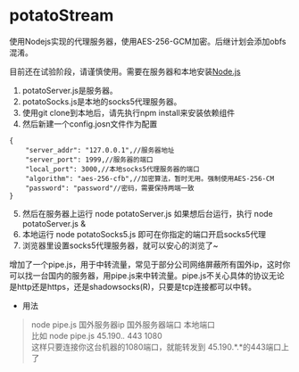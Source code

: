 # potatoStream
使用Nodejs实现的代理服务器，使用AES-256-GCM加密。后继计划会添加obfs混淆。

目前还在试验阶段，请谨慎使用。需要在服务器和本地安装[Node.js](https://nodejs.org/)


1. potatoServer.js是服务器。
2. potatoSocks.js是本地的socks5代理服务器。
3. 使用git clone到本地后，请先执行npm install来安装依赖组件
4. 然后新建一个config.josn文件作为配置

```
{
    "server_addr": "127.0.0.1",//服务器地址
    "server_port": 1999,//服务器的端口
    "local_port": 3000,//本地socks5代理服务器的端口
    "algorithm": "aes-256-cfb",//加密算法，暂时无用。强制使用AES-256-CM
    "password": "password"//密码，需要保持两端一致
}
```
5. 然后在服务器上运行 node potatoServer.js 如果想后台运行，执行 node potatoServer.js &
6. 本地运行 node potatoSocks5.js 即可在你指定的端口开启socks5代理
7. 浏览器里设置socks5代理服务器，就可以安心的浏览了~

增加了一个pipe.js，用于中转流量，常见于部分公司网络屏蔽所有国外ip，这时你可以找一台国内的服务器，用pipe.js来中转流量。pipe.js不关心具体的协议无论是http还是https，还是shadowsocks(R)，只要是tcp连接都可以中转。
- 用法

 > node pipe.js 国外服务器ip 国外服务器端口 本地端口  
 > 比如 node pipe.js 45.190.*.* 443 1080  
 > 这样只要连接你这台机器的1080端口，就能转发到  45.190.*.*的443端口上了